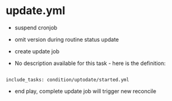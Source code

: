 



# update.yml


* suspend cronjob

* omit version during routine status update

* create update job

* No description available for this task - here is the definition:
```

include_tasks: condition/uptodate/started.yml

```

* end play, complete update job will trigger new reconcile